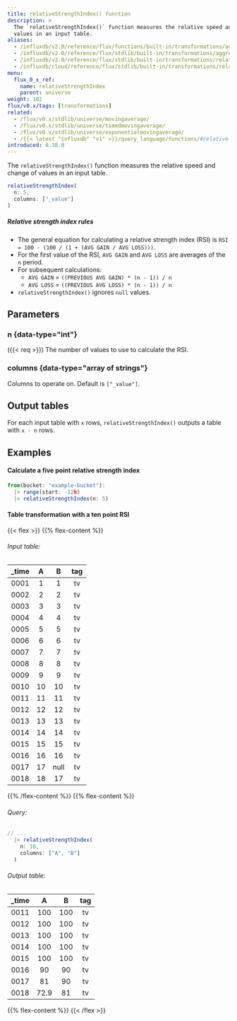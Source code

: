 ```yaml
---
title: relativeStrengthIndex() function
description: >
  The `relativeStrengthIndex()` function measures the relative speed and change of
  values in an input table.
aliases:
  - /influxdb/v2.0/reference/flux/functions/built-in/transformations/aggregates/relativestrengthindex/
  - /influxdb/v2.0/reference/flux/stdlib/built-in/transformations/aggregates/relativestrengthindex/
  - /influxdb/v2.0/reference/flux/stdlib/built-in/transformations/relativestrengthindex/
  - /influxdb/cloud/reference/flux/stdlib/built-in/transformations/relativestrengthindex/
menu:
  flux_0_x_ref:
    name: relativeStrengthIndex
    parent: universe
weight: 102
flux/v0.x/tags: [transformations]
related:
  - /flux/v0.x/stdlib/universe/movingaverage/
  - /flux/v0.x/stdlib/universe/timedmovingaverage/
  - /flux/v0.x/stdlib/universe/exponentialmovingaverage/
  - /{{< latest "influxdb" "v1" >}}/query_language/functions/#relative-strength-index, InfluxQL RELATIVE_STRENGTH_INDEX()
introduced: 0.38.0
---
```


The `relativeStrengthIndex()` function measures the relative speed and change of
values in an input table.

```js
relativeStrengthIndex(
  n: 5,
  columns: ["_value"]
)
```

##### Relative strength index rules
- The general equation for calculating a relative strength index (RSI) is
  `RSI = 100 - (100 / (1 + (AVG GAIN / AVG LOSS)))`.
- For the first value of the RSI, `AVG GAIN` and `AVG LOSS` are averages of the `n` period.
- For subsequent calculations:
  - `AVG GAIN` = `((PREVIOUS AVG GAIN) * (n - 1)) / n`
  - `AVG LOSS` = `((PREVIOUS AVG LOSS) * (n - 1)) / n`
- `relativeStrengthIndex()` ignores `null` values.

## Parameters

### n {data-type="int"}
({{< req >}})
The number of values to use to calculate the RSI.

### columns {data-type="array of strings"}
Columns to operate on.
Default is `["_value"]`.

## Output tables
For each input table with `x` rows, `relativeStrengthIndex()` outputs a table
with `x - n` rows.

## Examples

#### Calculate a five point relative strength index
```js
from(bucket: "example-bucket"):
  |> range(start: -12h)
  |> relativeStrengthIndex(n: 5)
```

#### Table transformation with a ten point RSI

{{< flex >}}
{{% flex-content %}}
###### Input table:
| _time | A    | B    | tag |
|:-----:|:----:|:----:|:---:|
| 0001  | 1    | 1    | tv  |
| 0002  | 2    | 2    | tv  |
| 0003  | 3    | 3    | tv  |
| 0004  | 4    | 4    | tv  |
| 0005  | 5    | 5    | tv  |
| 0006  | 6    | 6    | tv  |
| 0007  | 7    | 7    | tv  |
| 0008  | 8    | 8    | tv  |
| 0009  | 9    | 9    | tv  |
| 0010  | 10   | 10   | tv  |
| 0011  | 11   | 11   | tv  |
| 0012  | 12   | 12   | tv  |
| 0013  | 13   | 13   | tv  |
| 0014  | 14   | 14   | tv  |
| 0015  | 15   | 15   | tv  |
| 0016  | 16   | 16   | tv  |
| 0017  | 17   | null | tv  |
| 0018  | 18   | 17   | tv  |
{{% /flex-content %}}
{{% flex-content %}}
###### Query:
```js
// ...
  |> relativeStrengthIndex(
    n: 10,
    columns: ["A", "B"]
  )
```

###### Output table:
| _time |   A  |   B  | tag |
|:-----:|:----:|:----:|:---:|
|  0011 | 100  | 100  |  tv |
|  0012 | 100  | 100  |  tv |
|  0013 | 100  | 100  |  tv |
|  0014 | 100  | 100  |  tv |
|  0015 | 100  | 100  |  tv |
|  0016 |  90  |  90  |  tv |
|  0017 |  81  |  90  |  tv |
|  0018 | 72.9 |  81  |  tv |
{{% flex-content %}}
{{< /flex >}}
